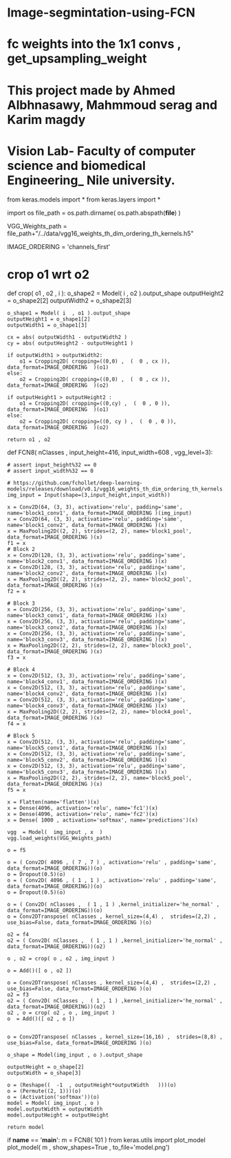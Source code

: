 # Image-segmintation-using-FCN
# fc weights into the 1x1 convs  , get_upsampling_weight 
# This project made by Ahmed Albhnasawy, Mahmmoud serag and Karim magdy
# Vision Lab- Faculty of computer science and biomedical Engineering_ Nile university.


from keras.models import *
from keras.layers import *


import os
file_path = os.path.dirname( os.path.abspath(__file__) )

VGG_Weights_path = file_path+"/../data/vgg16_weights_th_dim_ordering_th_kernels.h5"

IMAGE_ORDERING = 'channels_first' 

# crop o1 wrt o2
def crop( o1 , o2 , i  ):
	o_shape2 = Model( i  , o2 ).output_shape
	outputHeight2 = o_shape2[2]
	outputWidth2 = o_shape2[3]

	o_shape1 = Model( i  , o1 ).output_shape
	outputHeight1 = o_shape1[2]
	outputWidth1 = o_shape1[3]

	cx = abs( outputWidth1 - outputWidth2 )
	cy = abs( outputHeight2 - outputHeight1 )

	if outputWidth1 > outputWidth2:
		o1 = Cropping2D( cropping=((0,0) ,  (  0 , cx )), data_format=IMAGE_ORDERING  )(o1)
	else:
		o2 = Cropping2D( cropping=((0,0) ,  (  0 , cx )), data_format=IMAGE_ORDERING  )(o2)
	
	if outputHeight1 > outputHeight2 :
		o1 = Cropping2D( cropping=((0,cy) ,  (  0 , 0 )), data_format=IMAGE_ORDERING  )(o1)
	else:
		o2 = Cropping2D( cropping=((0, cy ) ,  (  0 , 0 )), data_format=IMAGE_ORDERING  )(o2)

	return o1 , o2 

def FCN8( nClasses ,  input_height=416, input_width=608 , vgg_level=3):

	# assert input_height%32 == 0
	# assert input_width%32 == 0

	# https://github.com/fchollet/deep-learning-models/releases/download/v0.1/vgg16_weights_th_dim_ordering_th_kernels.h5
	img_input = Input(shape=(3,input_height,input_width))

	x = Conv2D(64, (3, 3), activation='relu', padding='same', name='block1_conv1', data_format=IMAGE_ORDERING )(img_input)
	x = Conv2D(64, (3, 3), activation='relu', padding='same', name='block1_conv2', data_format=IMAGE_ORDERING )(x)
	x = MaxPooling2D((2, 2), strides=(2, 2), name='block1_pool', data_format=IMAGE_ORDERING )(x)
	f1 = x
	# Block 2
	x = Conv2D(128, (3, 3), activation='relu', padding='same', name='block2_conv1', data_format=IMAGE_ORDERING )(x)
	x = Conv2D(128, (3, 3), activation='relu', padding='same', name='block2_conv2', data_format=IMAGE_ORDERING )(x)
	x = MaxPooling2D((2, 2), strides=(2, 2), name='block2_pool', data_format=IMAGE_ORDERING )(x)
	f2 = x

	# Block 3
	x = Conv2D(256, (3, 3), activation='relu', padding='same', name='block3_conv1', data_format=IMAGE_ORDERING )(x)
	x = Conv2D(256, (3, 3), activation='relu', padding='same', name='block3_conv2', data_format=IMAGE_ORDERING )(x)
	x = Conv2D(256, (3, 3), activation='relu', padding='same', name='block3_conv3', data_format=IMAGE_ORDERING )(x)
	x = MaxPooling2D((2, 2), strides=(2, 2), name='block3_pool', data_format=IMAGE_ORDERING )(x)
	f3 = x

	# Block 4
	x = Conv2D(512, (3, 3), activation='relu', padding='same', name='block4_conv1', data_format=IMAGE_ORDERING )(x)
	x = Conv2D(512, (3, 3), activation='relu', padding='same', name='block4_conv2', data_format=IMAGE_ORDERING )(x)
	x = Conv2D(512, (3, 3), activation='relu', padding='same', name='block4_conv3', data_format=IMAGE_ORDERING )(x)
	x = MaxPooling2D((2, 2), strides=(2, 2), name='block4_pool', data_format=IMAGE_ORDERING )(x)
	f4 = x

	# Block 5
	x = Conv2D(512, (3, 3), activation='relu', padding='same', name='block5_conv1', data_format=IMAGE_ORDERING )(x)
	x = Conv2D(512, (3, 3), activation='relu', padding='same', name='block5_conv2', data_format=IMAGE_ORDERING )(x)
	x = Conv2D(512, (3, 3), activation='relu', padding='same', name='block5_conv3', data_format=IMAGE_ORDERING )(x)
	x = MaxPooling2D((2, 2), strides=(2, 2), name='block5_pool', data_format=IMAGE_ORDERING )(x)
	f5 = x

	x = Flatten(name='flatten')(x)
	x = Dense(4096, activation='relu', name='fc1')(x)
	x = Dense(4096, activation='relu', name='fc2')(x)
	x = Dense( 1000 , activation='softmax', name='predictions')(x)

	vgg  = Model(  img_input , x  )
	vgg.load_weights(VGG_Weights_path)

	o = f5

	o = ( Conv2D( 4096 , ( 7 , 7 ) , activation='relu' , padding='same', data_format=IMAGE_ORDERING))(o)
	o = Dropout(0.5)(o)
	o = ( Conv2D( 4096 , ( 1 , 1 ) , activation='relu' , padding='same', data_format=IMAGE_ORDERING))(o)
	o = Dropout(0.5)(o)

	o = ( Conv2D( nClasses ,  ( 1 , 1 ) ,kernel_initializer='he_normal' , data_format=IMAGE_ORDERING))(o)
	o = Conv2DTranspose( nClasses , kernel_size=(4,4) ,  strides=(2,2) , use_bias=False, data_format=IMAGE_ORDERING )(o)

	o2 = f4
	o2 = ( Conv2D( nClasses ,  ( 1 , 1 ) ,kernel_initializer='he_normal' , data_format=IMAGE_ORDERING))(o2)
	
	o , o2 = crop( o , o2 , img_input )
	
	o = Add()([ o , o2 ])

	o = Conv2DTranspose( nClasses , kernel_size=(4,4) ,  strides=(2,2) , use_bias=False, data_format=IMAGE_ORDERING )(o)
	o2 = f3 
	o2 = ( Conv2D( nClasses ,  ( 1 , 1 ) ,kernel_initializer='he_normal' , data_format=IMAGE_ORDERING))(o2)
	o2 , o = crop( o2 , o , img_input )
	o  = Add()([ o2 , o ])


	o = Conv2DTranspose( nClasses , kernel_size=(16,16) ,  strides=(8,8) , use_bias=False, data_format=IMAGE_ORDERING )(o)
	
	o_shape = Model(img_input , o ).output_shape
	
	outputHeight = o_shape[2]
	outputWidth = o_shape[3]

	o = (Reshape((  -1  , outputHeight*outputWidth   )))(o)
	o = (Permute((2, 1)))(o)
	o = (Activation('softmax'))(o)
	model = Model( img_input , o )
	model.outputWidth = outputWidth
	model.outputHeight = outputHeight

	return model



if __name__ == '__main__':
	m = FCN8( 101 )
	from keras.utils import plot_model
	plot_model( m , show_shapes=True , to_file='model.png')
